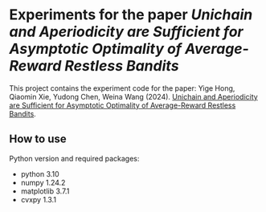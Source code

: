 # Experiments for the paper *Unichain and Aperiodicity are Sufficient for Asymptotic Optimality of Average-Reward Restless Bandits*

This project contains the experiment code for the paper: 
Yige Hong, Qiaomin Xie, Yudong Chen, Weina Wang (2024). 
[Unichain and Aperiodicity are Sufficient for Asymptotic Optimality of Average-Reward Restless Bandits](https://arxiv.org/abs/2402.05689).



## How to use 
Python version and required packages:
- python 3.10
- numpy 1.24.2
- matplotlib 3.7.1
- cvxpy 1.3.1

[//]: # (You can reproduce the Figures in the paper by running the python script `experiments.py`.)

[//]: # ()
[//]: # (The figures will be generated in the folder `figs`.)

[//]: # ()
[//]: # (## How to read)

[//]: # (The implementations of the simulator and the policies are in the python script `discrete_RB.py`. Specifically,)

[//]: # (the important classes in the file `discrete_RB.py` are:)

[//]: # (- RB: the simulator of restless bandits)

[//]: # (- SingleArmAnalyzer: solving the linear program &#40;3&#41;-&#40;7&#41; )

[//]: # (to generate a priority order of states or the optimal single-armed policy $\bar{\pi}^*$)

[//]: # (- PriorityPolicy: the priority policy based on a given priority order)

[//]: # (- RandomTBPolicy: the policy that generates virtual actions that each arm wants to follow and break tie uniformly at random)

[//]: # (- FTVAPolicy: our proposed policy FTVA&#40;$\bar{\pi}^*$&#41;)

[//]: # ()
[//]: # (The usage of those policies can be found in the functions)

[//]: # (`Priority_experiment_one_point`)

[//]: # (`RandomTBPolicy_experiment_one_point`)

[//]: # (`FTVAPolicy_experiment_one_point`)

[//]: # (in the file `experiments.py`.)


